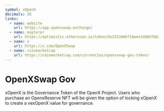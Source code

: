 ```yaml
---
symbol: xOpenX
decimals: 18
links:
  - name: website
    url: https://app.openxswap.exchange/
  - name: explorer
    url: https://optimistic.etherscan.io/token/0x2513486f18eee1498d7b6281f668b955181dd0d9
  - name: x
    url: https://x.com/OpenXSwap
  - name: coinmarketcap
    url: https://coinmarketcap.com/currencies/openxswap-gov-token/
---
```


# OpenXSwap Gov

xOpenX is the Governance Token of the OpenX Project. Users who purchase an OpenxReserve NFT will be given the option of locking xOpenX to create a vexOpenX value for governance.
